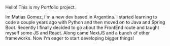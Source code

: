 Hello! This is my Portfolio project.

Im Matias Gomez, I'm a new dev based in Argentina.
I started learning to code a couple years ago with Python and then moved on to Java and Spring Boot.
Recently I finally decided to go about the FrontEnd route and taught myself some JS and React. Along came NextJS and a bunch of other frameworks.
Now I'm eager to start developing bigger things!
